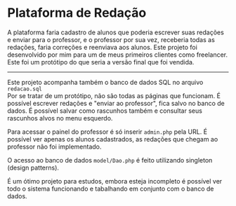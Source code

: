 # Plataforma de Redação
A plataforma faria cadastro de alunos que poderia escrever suas redações e enviar para o professor, e o professor por sua vez, receberia todas as redações, faria correções e reenviava aos alunos.
Este projeto foi desenvolvido por mim para um de meus primeiros clientes como freelancer. Este foi um protótipo do que seria a versão final que foi vendida.  
___
Este projeto acompanha também o banco de dados SQL no arquivo `redacao.sql`  
Por se tratar de um protótipo, não são todas as páginas que funcionam.
É possível escrever redações e "enviar ao professor", fica salvo no banco de dados. É possível salvar como rascunhos também e consultar seus rascunhos alvos no menu esquerdo.

Para acessar o painel do professor é só inserir `admin.php` pela URL. É possível ver apenas os alunos cadastrados, as redações que chegam ao professor não foi implementado.

O acesso ao banco de dados `model/Dao.php` é feito utilizando singleton (design patterns).

É um ótimo projeto para estudos, embora esteja incompleto é possível ver todo o sistema funcionando e tabalhando em conjunto com o banco de dados.



